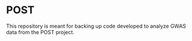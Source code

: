 # POST


This repository is meant for backing up code developed to analyze GWAS data from the POST project. 
